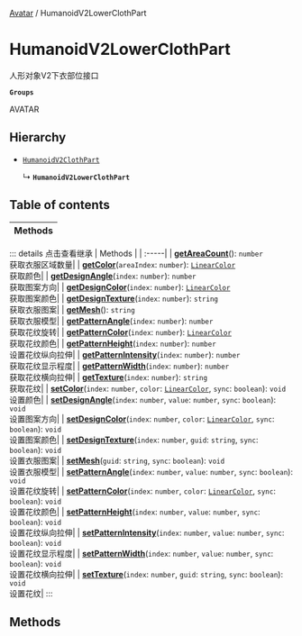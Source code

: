 [Avatar](../groups/Avatar.Avatar.md) / HumanoidV2LowerClothPart

# HumanoidV2LowerClothPart <Badge type="tip" text="Class" /> <Score text="HumanoidV2LowerClothPart" />

人形对象V2下衣部位接口

**`Groups`**

AVATAR

## Hierarchy

- [`HumanoidV2ClothPart`](Gameplay.HumanoidV2ClothPart.md)

  ↳ **`HumanoidV2LowerClothPart`**

## Table of contents

| Methods |
| :-----|


::: details 点击查看继承
| Methods |
| :-----|
| **[getAreaCount](Gameplay.HumanoidV2ClothPart.md#getareacount)**(): `number` <br> 获取衣服区域数量|
| **[getColor](Gameplay.HumanoidV2ClothPart.md#getcolor)**(`areaIndex`: `number`): [`LinearColor`](Type.LinearColor.md) <br> 获取颜色|
| **[getDesignAngle](Gameplay.HumanoidV2ClothPart.md#getdesignangle)**(`index`: `number`): `number` <br> 获取图案方向|
| **[getDesignColor](Gameplay.HumanoidV2ClothPart.md#getdesigncolor)**(`index`: `number`): [`LinearColor`](Type.LinearColor.md) <br> 获取图案颜色|
| **[getDesignTexture](Gameplay.HumanoidV2ClothPart.md#getdesigntexture)**(`index`: `number`): `string` <br> 获取衣服图案|
| **[getMesh](Gameplay.HumanoidV2ClothPart.md#getmesh)**(): `string` <br> 获取衣服模型|
| **[getPatternAngle](Gameplay.HumanoidV2ClothPart.md#getpatternangle)**(`index`: `number`): `number` <br> 获取花纹旋转|
| **[getPatternColor](Gameplay.HumanoidV2ClothPart.md#getpatterncolor)**(`index`: `number`): [`LinearColor`](Type.LinearColor.md) <br> 获取花纹颜色|
| **[getPatternHeight](Gameplay.HumanoidV2ClothPart.md#getpatternheight)**(`index`: `number`): `number` <br> 设置花纹纵向拉伸|
| **[getPatternIntensity](Gameplay.HumanoidV2ClothPart.md#getpatternintensity)**(`index`: `number`): `number` <br> 获取花纹显示程度|
| **[getPatternWidth](Gameplay.HumanoidV2ClothPart.md#getpatternwidth)**(`index`: `number`): `number` <br> 获取花纹横向拉伸|
| **[getTexture](Gameplay.HumanoidV2ClothPart.md#gettexture)**(`index`: `number`): `string` <br> 获取花纹|
| **[setColor](Gameplay.HumanoidV2ClothPart.md#setcolor)**(`index`: `number`, `color`: [`LinearColor`](Type.LinearColor.md), `sync`: `boolean`): `void` <br> 设置颜色|
| **[setDesignAngle](Gameplay.HumanoidV2ClothPart.md#setdesignangle)**(`index`: `number`, `value`: `number`, `sync`: `boolean`): `void` <br> 设置图案方向|
| **[setDesignColor](Gameplay.HumanoidV2ClothPart.md#setdesigncolor)**(`index`: `number`, `color`: [`LinearColor`](Type.LinearColor.md), `sync`: `boolean`): `void` <br> 设置图案颜色|
| **[setDesignTexture](Gameplay.HumanoidV2ClothPart.md#setdesigntexture)**(`index`: `number`, `guid`: `string`, `sync`: `boolean`): `void` <br> 设置衣服图案|
| **[setMesh](Gameplay.HumanoidV2ClothPart.md#setmesh)**(`guid`: `string`, `sync`: `boolean`): `void` <br> 设置衣服模型|
| **[setPatternAngle](Gameplay.HumanoidV2ClothPart.md#setpatternangle)**(`index`: `number`, `value`: `number`, `sync`: `boolean`): `void` <br> 设置花纹旋转|
| **[setPatternColor](Gameplay.HumanoidV2ClothPart.md#setpatterncolor)**(`index`: `number`, `color`: [`LinearColor`](Type.LinearColor.md), `sync`: `boolean`): `void` <br> 设置花纹颜色|
| **[setPatternHeight](Gameplay.HumanoidV2ClothPart.md#setpatternheight)**(`index`: `number`, `value`: `number`, `sync`: `boolean`): `void` <br> 设置花纹纵向拉伸|
| **[setPatternIntensity](Gameplay.HumanoidV2ClothPart.md#setpatternintensity)**(`index`: `number`, `value`: `number`, `sync`: `boolean`): `void` <br> 设置花纹显示程度|
| **[setPatternWidth](Gameplay.HumanoidV2ClothPart.md#setpatternwidth)**(`index`: `number`, `value`: `number`, `sync`: `boolean`): `void` <br> 设置花纹横向拉伸|
| **[setTexture](Gameplay.HumanoidV2ClothPart.md#settexture)**(`index`: `number`, `guid`: `string`, `sync`: `boolean`): `void` <br> 设置花纹|
:::


## Methods